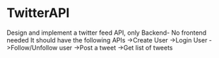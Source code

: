 # TwitterAPI

Design and implement a twitter feed API, only Backend- No frontend needed
It should have the following APIs
->Create User
->Login User
->Follow/Unfollow user
->Post a tweet
->Get list of tweets
